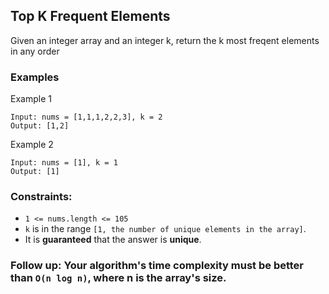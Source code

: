 ## Top K Frequent Elements

Given an integer array and an integer k, return the k most freqent elements in any order

### Examples

Example 1

```
Input: nums = [1,1,1,2,2,3], k = 2
Output: [1,2]
```

Example 2
```
Input: nums = [1], k = 1
Output: [1]
```

### **Constraints:**

- `1 <= nums.length <= 105`
- `k` is in the range `[1, the number of unique elements in the array]`.
- It is **guaranteed** that the answer is **unique**.

### **Follow up:** Your algorithm's time complexity must be better than `O(n log n)`, where n is the array's size.
